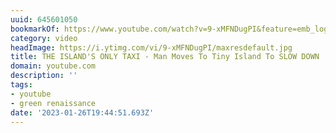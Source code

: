 ```yaml
---
uuid: 645601050
bookmarkOf: https://www.youtube.com/watch?v=9-xMFNDugPI&feature=emb_logo
category: video
headImage: https://i.ytimg.com/vi/9-xMFNDugPI/maxresdefault.jpg
title: THE ISLAND'S ONLY TAXI - Man Moves To Tiny Island To SLOW DOWN
domain: youtube.com
description: ''
tags:
- youtube
- green renaissance
date: '2023-01-26T19:44:51.693Z'
---
```



